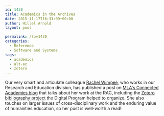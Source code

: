 ```yaml
---
id: 1430
title: Academics in the Archives
date: 2015-11-17T16:33:09+00:00
author: Hillel Arnold
layout: post

permalink: /?p=1430
categories:
  - Reference
  - Software and Systems
tags:
  - academics
  - alt-ac
  - zotero
---
```

Our very smart and articulate colleague [Rachel Wimpee](https://twitter.com/craftyrachel), who works in our Research and Education division, has published a post on [MLA's Connected Academics blog](https://connect.commons.mla.org/alt-ac-in-the-archives/) that talks about her work at the RAC, including the [Zotero bibliography project](http://blog.rockarch.org/?p=873) the Digital Program helped to organize. She also touches on larger issues of cross-disciplinary work and the enduring value of humanities education, so her post is well-worth a read!